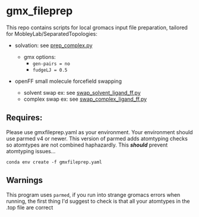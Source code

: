 # gmx_fileprep
This repo contains scripts for local gromacs input file preparation, tailored for MobleyLab/SeparatedTopologies:
* solvation: see [prep_complex.py](prep_complex.py)
    * gmx options:
        * `gen-pairs = no`
        * `fudgeLJ = 0.5`
      
* openFF small molecule forcefield swapping
    * solvent swap ex: see [swap_solvent_ligand_ff.py](swap_solvent_ligand_ff.py)
    * complex swap ex: see [swap_complex_ligand_ff.py](swap_complex_ligand_ff.py)

## Requires:
Please use gmxfileprep.yaml as your environment. Your environment should use parmed v4 or newer. This version of parmed adds atomtyping checks so atomtypes are not combined haphazardly. This ***should*** prevent atomtyping issues...

```
conda env create -f gmxfileprep.yaml
```

## Warnings
This program uses `parmed`, if you run into strange gromacs errors when running, the first thing I'd suggest to check is that all your atomtypes in the .top file are correct
